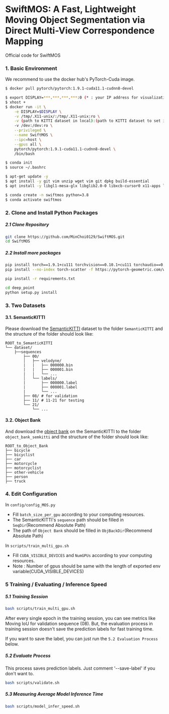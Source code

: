 # **SwiftMOS: A Fast, Lightweight Moving Object Segmentation via Direct Multi-View Correspondence Mapping**

Official code for SwiftMOS

### 1. Basic Environment

We recommend to use the docker hub's PyTorch-Cuda image.
```bash
$ docker pull pytorch/pytorch:1.9.1-cuda11.1-cudnn8-devel

$ export DISPLAY=***.***.***.***:0 (* : your IP address for visualization)
$ xhost +
$ docker run -it \
    -e DISPLAY=$DISPLAY \
    -v /tmp/.X11-unix/:/tmp/.X11-unix:ro \
    -v (path to KITTI dataset in local):(path to KITTI dataset to set in container)
    -v /dev:/dev:ro \
    --privileged \
    --name SwiftMOS \
    --ipc=host \
    --gpus all \
    pytorch/pytorch:1.9.1-cuda11.1-cudnn8-devel \
    /bin/bash

$ conda init
$ source ~/.bashrc

$ apt-get update -y
$ apt install -y git vim unzip wget vim git dpkg build-essential
$ apt install -y libgl1-mesa-glx libglib2.0-0 libxcb-cursor0 x11-apps libglib2.0-0

$ conda create -n swiftmos python=3.8
$ conda activate swiftmos
```

### 2. Clone and Install Python Packages

##### 2.1 Clone Repository
```bash
git clone https://github.com/MinChoi0129/SwiftMOS.git
cd SwiftMOS
```

##### 2.2 Install more packages
```bash
pip install torch==1.9.1+cu111 torchvision==0.10.1+cu111 torchaudio==0.9.1 -f https://download.pytorch.org/whl/torch_stable.html
pip install --no-index torch-scatter -f https://pytorch-geometric.com/whl/torch-1.9.1+cu111.html

pip install -r requirements.txt

cd deep_point
python setup.py install
```

### 3. Two Datasets

#### 3.1. SemanticKITTI
Please download the [SemanticKITTI](http://www.semantic-kitti.org/dataset.html#overview) dataset to the folder `SemanticKITTI` and the structure of the folder should look like:

```
ROOT_to_SemanticKITTI
└── dataset/
    ├──sequences
        ├── 00/         
        │   ├── velodyne/
        |   |	├── 000000.bin
        |   |	├── 000001.bin
        |   |	└── ...
        │   └── labels/ 
        |       ├── 000000.label
        |       ├── 000001.label
        |       └── ...
        ├── 08/ # for validation
        ├── 11/ # 11-21 for testing
        └── 21/
	        └── ...
```

#### 3.2. Object Bank
And download the [object bank](https://drive.google.com/file/d/1QdSpkMLixvKQL6QPircbDI_0-GlGwsdj/view?usp=sharing) on the SemanticKITTI to the folder `object_bank_semkitti` and the structure of the folder should look like:

```
ROOT_to_Object_Bank
├── bicycle
├── bicyclist
├── car
├── motorcycle
├── motorcyclist
├── other-vehicle
├── person
├── truck
```

### 4. Edit Configuration

In `config/config_MOS.py`
* Fill `batch_size_per_gpu` according to your computing resources.
* The SemanticKITTI's `sequence` path should be filled in `SeqDir`(Recommend Absolute Path)
* The path of `Object Bank` should be filled in `ObjBackDir`(Recommend Absolute Path)

In `scripts/train_multi_gpu.sh`
* Fill `CUDA_VISIBLE_DEVICES` and `NumGPUs` according to your computing resources.
* Note : Number of gpus should be same with the length of exported env variable(CUDA_VISIBLE_DEVICES)

### 5 Training / Evaluating / Inference Speed


##### 5.1 Training Session

```bash
bash scripts/train_multi_gpu.sh
```

After every single epoch in the training session, you can see metrics like Moving IoU for validation sequence (08). But, the evaluation process in training session doesn't save the prediction labels for fast training time.

If you want to save the label, you can just run the `5.2 Evaluation Process` below.

##### 5.2 Evaluate Process
This process saves prediction labels. Just comment '--save-label' if you don't want to.

```bash
bash scripts/validate.sh
```

##### 5.3 Measuring Average Model Inference Time

```bash
bash scripts/model_infer_speed.sh
```
